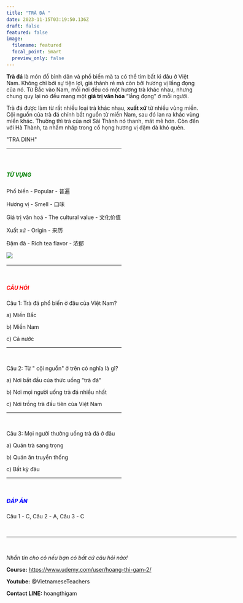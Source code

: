 ```yaml
---
title: "TRÀ ĐÁ "
date: 2023-11-15T03:19:50.136Z
draft: false
featured: false
image:
  filename: featured
  focal_point: Smart
  preview_only: false
---
```

**Trà đá** là món đồ bình dân và phổ biến mà ta có thể tìm bất kì đâu ở Việt Nam. Không chỉ bởi sự tiện lợi, giá thành rẻ mà còn bởi hương vị lắng đọng của nó. Từ Bắc vào Nam, mỗi nơi đều có một hương trà khác nhau, nhưng chung quy lại nó đều mang một **giá trị văn hóa** “lắng đọng” ở mỗi người.

Trà đá được làm từ rất nhiều loại trà khác nhau, **xuất xứ** từ nhiều vùng miền. Cội nguồn của trà đá chính bắt nguồn từ miền Nam, sau đó lan ra khác vùng miền khác. Thường thì trà của nơi Sài Thành nó thanh, mát mẻ hơn. Còn đến với Hà Thành, ta nhấm nháp trong cổ họng hương vị đậm đà khó quên.

"TRA DINH"

<hr width="300px";>

</br>

## <h5 style="color:green;">TỪ VỰNG</h5>

Phổ biến - Popular - 普遍

Hương vị - Smell - 口味

Giá trị văn hoá - The cultural value - 文化价值

Xuất xứ - Origin -  来历

Đậm đà -  Rich tea flavor - 浓郁

![](trà-đá.jpg)

<hr width="300px";>

</br>

<h5 style="color: red;">CÂU HỎI</h5>

Câu 1: Trà đá phổ biến ở đâu của Việt Nam?

a) Miền Bắc

b) Miền Nam

c) Cả nước

<hr width="300px";>

</br>

Câu 2: Từ " cội nguồn" ở trên có nghĩa là gì?

a) Nơi bắt đầu của thức uống "trà đá"

b) Nơi mọi người uống trà đá nhiều nhất

c) Nơi trồng trà đầu tiên của Việt Nam

<hr width="300px";>

</br>

Câu 3: Mọi người thường uống trà đá ở đâu

a) Quán trà sang trọng

b) Quán ăn truyền thống

c) Bất kỳ đâu

<hr width="300px";>

</br>

<h5 style="color:blue;">ĐÁP ÁN</h5>

Câu 1 - C, Câu 2 - A, Câu 3 - C

</br>

<hr width="600px";>

</br>

*Nhắn tin cho cô nếu bạn có bất cứ câu hỏi nào!*

**Course:** https://www.udemy.com/user/hoang-thi-gam-2/

**Youtube:** @VietnameseTeachers

**Contact LINE:** hoangthigam
